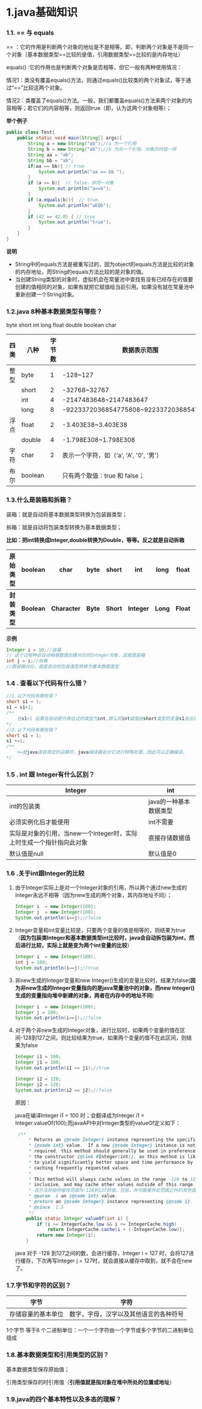 # 1.java基础知识

###   1.1. ==  与 equals

== ：它的作用是判断两个对象的地址是不是相等。即，判断两个对象是不是同一个对象（基本数据类型==比较的是值，引用数据类型==比较的是内存地址）

equals() :它的作用也是判断两个对象是否相等，但它一般有两种使用情况：

情况1：类没有覆盖equals()方法，则通过equals()比较类的两个对象试，等于通过“==”比较这两个对象。

情况2：类覆盖了equals()方法。一般，我们都覆盖equals()方法来两个对象的内容相等；若它们的内容相等，则返回true（即，认为这两个对象相等）；

**举个例子**

``` java
public class Test{
    public static void main(String[] args){
        String a = new String("ab");//a 为一个引用
        String b = new String("ab");//b 为另一个引用，对象的内容一样
        String aa = "ab";
        String bb = "ab";
        if(aa == bb){ // true
            System.out.println("aa == bb ");
        }
        if (a == b){  // false，非同一对象
            System.out.println("a==b");
        }
        if (a.equals(b)){  // true
            System.out.println("aEQb");
        }
        if (42 == 42.0) { // true
            System.out.println("true");
        }
    }
}
```

**说明**

*  String中的equals方法是被重写过的，因为object的equals方法是比较的对象的内存地址，而String的equals方法比较的是对象的值。
* 当创建String类型的对象时，虚拟机会在常量池中查找有没有已经存在的值要创建的值相同的对象，如果有就把它赋值给当前引用。如果没有就在常量池中重新创建一个String对象。

### 1.2.java 8种基本数据类型有哪些？

byte short int long float double boolean char

| 四类 | 八种    | 字节数 | 数据表示范围                             |
| ---- | ------- | ------ | ---------------------------------------- |
| 整型 | byte    | 1      | -128~127                                 |
|      | short   | 2      | -32768~32767                             |
|      | int     | 4      | -2147483648~2147483647                   |
|      | long    | 8      | -9223372036854775808~9223372036854775807 |
| 浮点 | float   | 2      | -3.403E38~3.403E38                       |
|      | double  | 4      | -1.798E308~1.798E308                     |
| 字符 | char    | 2      | 表示一个字符，如（‘a’, 'A', '0', '男'）  |
| 布尔 | boolean |        | 只有两个取值：true 和 false；            |

### 1.3.什么是装箱和拆箱？

装箱：就是自动将基本数据类型转换为包装器类型；

拆箱：就是自动将包装类型转换为基本数据类型；

**比如：把int转换成Integer,double转换为Double，等等。反之就是自动拆箱**

| 原始类型     | boolean     | char          | byte     | short     | int         | long     | float     | double     |
| ------------ | ----------- | ------------- | -------- | --------- | ----------- | -------- | --------- | ---------- |
| **封装类型** | **Boolean** | **Character** | **Byte** | **Short** | **Integer** | **Long** | **Float** | **Double** |

**示例**

``` java
Integer i = 10;//装箱
// 这个过程种会自动根据数值创建对应的Integer对象，这就是装箱
int j = i;//拆箱
//跟装箱对应，就是自动将包装类型转换为基本数据类型
```

###   1.4 . 查看以下代码有什么错？

```java
//1.以下代码有哪些错？
short s1 = 1;
s1 = s1+1;
/**
	在s1+1 运算会自动提升表达式的类型为int,那么将int赋值给short类型的变量s1会出现类型	  转换错误。
*/
//2.以下代码有哪些错？
short s1 = 1;
s1 +=1;
/**
	+=是java语言规定的运算符，java编译器会对它进行特殊处理，因此可以正确编译。
*/

```

### 1.5 . int 跟 Integer有什么区别？

| Integer                                                      | int                    |
| ------------------------------------------------------------ | ---------------------- |
| int的包装类                                                  | java的一种基本数据类型 |
| 必须实例化后才能使用                                         | int不需要              |
| 实际是对象的引用，当new一个Integer时，实际上时生成一个指针指向此对象 | 直接存储数据值         |
| 默认值是null                                                 | 默认值是0              |

### **1.6 .关于int跟Integer的比较**

1. 由于Integer实际上是对一个Integer对象的引用，所以两个通过new生成的Integer永远不相等（因为new生成的两个对象，其内存地址不同）；

   ``` java
   Integer i  = new Integer(100);
   Integer j  = new Integer(100);
   System.out.println(i==j);//false
   ```

2. Integer变量和int变量比较是，只要两个变量的值是相等的，则结果为true（**因为包装类Integer和基本数据类型int比较时，java会自动拆包装为int，然后进行比较，实际上就是变为两个int变量的比较**）

   ````java
   Integer i  = new Integer(100);
   int j = 100;
   System.out.println(i==j);//true
   ````

3. 非new生成的Integer变量和new Integer()生成的变量比较时，结果为false(**因为非new生成的Integer变量指向的是java常量池中的对象，而new Integer()生成的变量指向堆中新建的对象，两者在内存中的地址不同**)

   ``` java
   Integer i  = new Integer(100);
   Integer j = 100;
   System.out.println(i==j);//false
   ```

4. 对于两个非new生成的Integer对象，进行比较时，如果两个变量的值在区间-128到127之间，则比较结果为true，如果两个变量的值不在此区间，则结果为false

   ``` java
   Integer i1 = 100;
   Integer j1 = 100;
   System.out.println(i1 == j1);//true
   ```

   ``` java
   Integer i2 = 128;
   Integer j2 = 128;
   System.out.println(i2 == j2);//false
   ```

   原因：

   java在编译Integer i1 = 100 时；会翻译成为Integer i1 = Integer.valueOf(100);而javaAPI中对Integer类型的valueOf定义如下：

   ``` java
   	/**
        * Returns an {@code Integer} instance representing the specified
        * {@code int} value.  If a new {@code Integer} instance is not
        * required, this method should generally be used in preference to
        * the constructor {@link #Integer(int)}, as this method is likely
        * to yield significantly better space and time performance by
        * caching frequently requested values.
        *
        * This method will always cache values in the range -128 to 127,
        * inclusive, and may cache other values outside of this range.
        * 该方法将始终缓存范围为-128到127的值，包括，并可能缓存此范围之外的其他值。
        * @param  i an {@code int} value.
        * @return an {@code Integer} instance representing {@code i}.
        * @since  1.5
        */
       public static Integer valueOf(int i) {
           if (i >= IntegerCache.low && i <= IntegerCache.high)
               return IntegerCache.cache[i + (-IntegerCache.low)];
           return new Integer(i);
       }
   ```

   java 对于 -128 到127之间的数，会进行缓存，Integer i = 127 时，会将127进行缓存，下次再写Integer j = 127时，就会直接从缓存中取到，就不会在new了。

### 1.7.字节和字符的区别？

| 字节               | 字符                                   |
| ------------------ | -------------------------------------- |
| 存储容量的基本单位 | 数字，字母，汉字以及其他语言的各种符号 |

1个字节 等于8 个二进制单位：一个一个字符由一个字节或多个字节的二进制单位组成

### 1.8.基本数据类型和引用类型的区别？

基本数据类型保存原始值；

引用类型保存的时引用值（**引用值就是指对象在堆中所处的位置或地址**）

### 1.9.java的四个基本特性以及多态的理解？